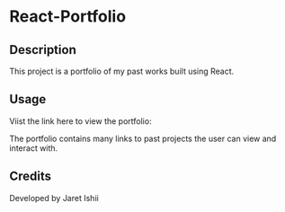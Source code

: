 # React-Portfolio

## Description

This project is a portfolio of my past works built using React.

## Usage

Viist the link here to view the portfolio:

The portfolio contains many links to past projects the user can view and interact with.


## Credits

Developed by Jaret Ishii